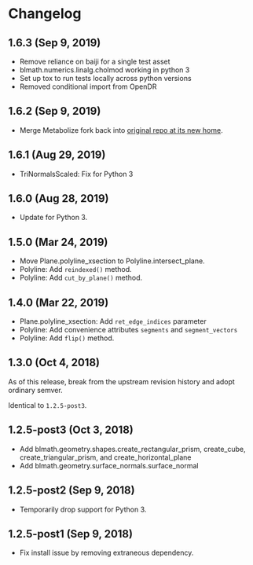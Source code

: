 Changelog
=========

## 1.6.3 (Sep 9, 2019)

- Remove reliance on baiji for a single test asset
- blmath.numerics.linalg.cholmod working in python 3
- Set up tox to run tests locally across python versions
- Removed conditional import from OpenDR

## 1.6.2 (Sep 9, 2019)

- Merge Metabolize fork back into [original repo at its new home][repo].

[repo]: https://github.com/lace/blmath


## 1.6.1 (Aug 29, 2019)

- TriNormalsScaled: Fix for Python 3


## 1.6.0 (Aug 28, 2019)

- Update for Python 3.


## 1.5.0 (Mar 24, 2019)

- Move Plane.polyline_xsection to Polyline.intersect_plane.
- Polyline: Add `reindexed()` method.
- Polyline: Add `cut_by_plane()` method.


## 1.4.0 (Mar 22, 2019)

- Plane.polyline_xsection: Add `ret_edge_indices` parameter
- Polyline: Add convenience attributes `segments` and `segment_vectors`
- Polyline: Add `flip()` method.


## 1.3.0 (Oct 4, 2018)

As of this release, break from the upstream revision history and adopt ordinary
semver.

Identical to `1.2.5-post3`.


## 1.2.5-post3 (Oct 3, 2018)

- Add blmath.geometry.shapes.create_rectangular_prism, create_cube,
  create_triangular_prism, and create_horizontal_plane
- Add blmath.geometry.surface_normals.surface_normal


## 1.2.5-post2 (Sep 9, 2018)

- Temporarily drop support for Python 3.


## 1.2.5-post1 (Sep 9, 2018)

- Fix install issue by removing extraneous dependency.
